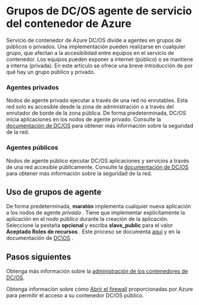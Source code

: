 <properties
   pageTitle="Públicos y privados DC/OS agente grupos ACS | Microsoft Azure"
   description="Funcionan de los grupos públicos y privados agente con un clúster de servicio del contenedor de Azure."
   services="container-service"
   documentationCenter=""
   authors="Thraka"
   manager="timlt"
   editor=""
   tags="acs, azure-container-service"
   keywords="Docker, contenedores, Micro-services, Mesos, Azure"/>

<tags
   ms.service="container-service"
   ms.devlang="na"
   ms.topic="article"
   ms.tgt_pltfrm="na"
   ms.workload="na"
   ms.date="08/16/2016"
   ms.author="timlt"/>

# <a name="dcos-agent-pools-for-azure-container-service"></a>Grupos de DC/OS agente de servicio del contenedor de Azure

Servicio de contenedor de Azure DC/OS divide a agentes en grupos de públicos o privados. Una implementación pueden realizarse en cualquier grupo, que afectan a la accesibilidad entre equipos en el servicio de contenedor. Los equipos pueden exponer a internet (público) o se mantiene a interna (privada). En este artículo se ofrece una breve introducción de por qué hay un grupo público y privado.

### <a name="private-agents"></a>Agentes privados

Nodos de agente privado ejecutar a través de una red no enrutables. Esta red solo es accesible desde la zona de administración o a través del enrutador de borde de la zona pública. De forma predeterminada, DC/OS inicia aplicaciones en los nodos de agente privado. Consulte la [documentación de DC/OS](https://dcos.io/docs/1.7/administration/securing-your-cluster/) para obtener más información sobre la seguridad de la red.

### <a name="public-agents"></a>Agentes públicos

Nodos de agente público ejecutar DC/OS aplicaciones y servicios a través de una red accesible públicamente. Consulte la [documentación de DC/OS](https://dcos.io/docs/1.7/administration/securing-your-cluster/) para obtener más información sobre la seguridad de la red.

## <a name="using-agent-pools"></a>Uso de grupos de agente

De forma predeterminada, **maratón** implementa cualquier nueva aplicación a los nodos de agente *privado* . Tiene que implementar explícitamente la aplicación en el nodo *público* durante la creación de la aplicación. Seleccione la pestaña **opcional** y escriba **slave_public** para el valor **Aceptado Roles de recursos** . Este proceso se documenta [aquí](container-service-mesos-marathon-ui.md#deploy-a-docker-formatted-container) y en la documentación de [DC\OS](https://dcos.io/docs/1.7/administration/installing/custom/create-public-agent/) .

## <a name="next-steps"></a>Pasos siguientes

Obtenga más información sobre la [administración de los contenedores de DC/OS](container-service-mesos-marathon-ui.md).

Obtenga información sobre cómo [Abrir el firewall](container-service-enable-public-access.md) proporcionadas por Azure para permitir el acceso a su contenedor DC/OS público.